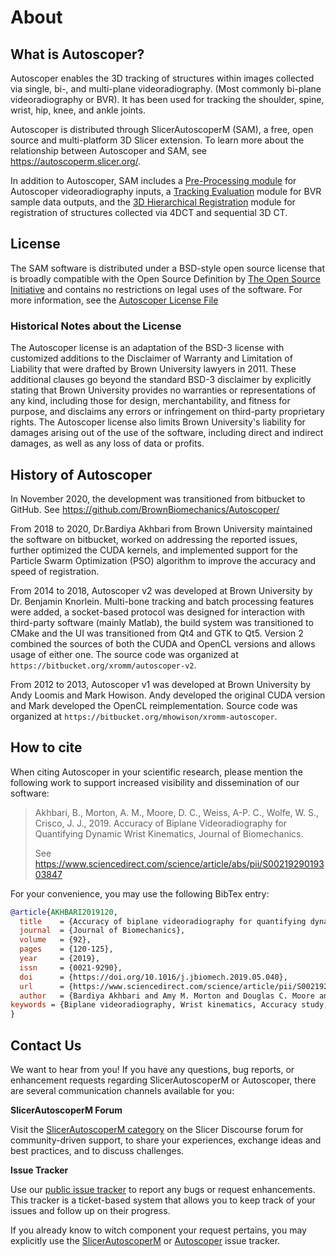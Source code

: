 # About

## What is Autoscoper?

Autoscoper enables the 3D tracking of structures within images collected via single, bi-, and multi-plane videoradiography. (Most commonly bi-plane videoradiography or BVR). It has been used for tracking the shoulder, spine, wrist, hip, knee, and ankle joints.

Autoscoper is distributed through SlicerAutoscoperM (SAM), a free, open source and multi-platform 3D Slicer extension. To learn more about the relationship between Autoscoper and SAM, see https://autoscoperm.slicer.org/.

In addition to Autoscoper, SAM includes a [Pre-Processing module](tutorials/pre-processing-module.md) for Autoscoper videoradiography inputs, a [Tracking Evaluation](tutorials/evaluating-tracking-results.md) module for BVR sample data outputs, and the [3D Hierarchical Registration](tutorials/hierarchical-3d-registration.md) module for registration of structures collected via 4DCT and sequential 3D CT.

## License

The SAM software is distributed under a BSD-style open source license that is broadly compatible with the Open Source Definition by [The Open Source Initiative](https://opensource.org/) and contains no restrictions on legal uses of the software. For more information, see the [Autoscoper License File](https://github.com/BrownBiomechanics/Autoscoper/blob/main/LICENSE)

### Historical Notes about the License

The Autoscoper license is an adaptation of the BSD-3 license with customized additions to the Disclaimer of Warranty and Limitation of Liability that were drafted by Brown University lawyers in 2011. These additional clauses go beyond the standard BSD-3 disclaimer by explicitly stating that Brown University provides no warranties or representations of any kind, including those for design, merchantability, and fitness for purpose, and disclaims any errors or infringement on third-party proprietary rights. The Autoscoper license also limits Brown University's liability for damages arising out of the use of the software, including direct and indirect damages, as well as any loss of data or profits.

## History of Autoscoper

In November 2020, the development was transitioned from bitbucket to GitHub. See https://github.com/BrownBiomechanics/Autoscoper/

From 2018 to 2020, Dr.Bardiya Akhbari from Brown University maintained the software on bitbucket, worked on addressing the reported issues, further optimized the CUDA kernels, and implemented support for the Particle Swarm Optimization (PSO) algorithm to improve the accuracy and speed of registration.

From 2014 to 2018, Autoscoper v2 was developed at Brown University by Dr. Benjamin Knorlein. Multi-bone tracking and batch processing features were added, a socket-based protocol was designed for interaction with third-party software (mainly Matlab), the build system was transitioned to CMake and the UI was transitioned from Qt4 and GTK to Qt5. Version 2 combined the sources of both the CUDA and OpenCL versions and allows usage of either one. The source code was organized at `https://bitbucket.org/xromm/autoscoper-v2`.

From 2012 to 2013, Autoscoper v1 was developed at Brown University by Andy Loomis and Mark Howison. Andy developed the original CUDA version and Mark developed the OpenCL reimplementation. Source code was organized at `https://bitbucket.org/mhowison/xromm-autoscoper`.

## How to cite

When citing Autoscoper in your scientific research, please mention the following work to support increased visibility and dissemination of our software:

> Akhbari, B., Morton, A. M., Moore, D. C., Weiss, A-P. C., Wolfe, W. S., Crisco, J. J., 2019. Accuracy of Biplane Videoradiography for Quantifying Dynamic Wrist Kinematics, Journal of Biomechanics.
>
> See https://www.sciencedirect.com/science/article/abs/pii/S0021929019303847

For your convenience, you may use the following BibTex entry:

```bibtex
@article{AKHBARI2019120,
  title    = {Accuracy of biplane videoradiography for quantifying dynamic wrist kinematics},
  journal  = {Journal of Biomechanics},
  volume   = {92},
  pages    = {120-125},
  year     = {2019},
  issn     = {0021-9290},
  doi      = {https://doi.org/10.1016/j.jbiomech.2019.05.040},
  url      = {https://www.sciencedirect.com/science/article/pii/S0021929019303847},
  author   = {Bardiya Akhbari and Amy M. Morton and Douglas C. Moore and Arnold-Peter C. Weiss and Scott W. Wolfe and Joseph J. Crisco},
keywords = {Biplane videoradiography, Wrist kinematics, Accuracy study, Markerless tracking},
}
```

## Contact Us

We want to hear from you! If you have any questions, bug reports, or enhancement requests regarding SlicerAutoscoperM or Autoscoper, there are several communication channels available for you:

**SlicerAutoscoperM Forum**

Visit the [SlicerAutoscoperM category](https://discourse.slicer.org/c/community/slicerautoscoperm/30) on the Slicer Discourse forum for community-driven support, to share your experiences, exchange ideas and best practices, and to discuss challenges.

**Issue Tracker**

Use our [public issue tracker](https://github.com/BrownBiomechanics/SlicerAutoscoperM/issues) to report any bugs or request enhancements. This tracker is a ticket-based system that allows you to keep track of your issues and follow up on their progress.

If you already know to witch component your request pertains, you may explicitly use the [SlicerAutoscoperM](https://github.com/BrownBiomechanics/SlicerAutoscoperM/issues) or [Autoscoper](https://github.com/BrownBiomechanics/SlicerAutoscoperM/issues) issue tracker.
